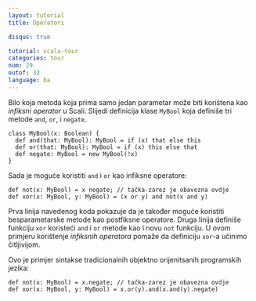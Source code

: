 ```yaml
---
layout: tutorial
title: Operatori

disqus: true

tutorial: scala-tour
categories: tour
num: 29
outof: 33
language: ba
---
```


Bilo koja metoda koja prima samo jedan parametar može biti korištena kao *infiksni operator* u Scali.
Slijedi definicija klase `MyBool` koja definiše tri metode `and`, `or`, i `negate`.

    class MyBool(x: Boolean) {
      def and(that: MyBool): MyBool = if (x) that else this
      def or(that: MyBool): MyBool = if (x) this else that
      def negate: MyBool = new MyBool(!x)
    }

Sada je moguće koristiti `and` i `or` kao infiksne operatore:

    def not(x: MyBool) = x negate; // tačka-zarez je obavezna ovdje
    def xor(x: MyBool, y: MyBool) = (x or y) and not(x and y)

Prva linija navedenog koda pokazuje da je također moguće koristiti besparametarske metode kao postfiksne operatore.
Druga linija definiše funkciju `xor` koristeći `and` i `or` metode kao i novu `not` funkciju.
U ovom primjeru korištenje _infiksnih operatora_ pomaže da definiciju `xor`-a učinimo čitljivijom.

Ovo je primjer sintakse tradicionalnih objektno orijenitsanih programskih jezika:

    def not(x: MyBool) = x.negate; // tačka-zarez je obavezna ovdje
    def xor(x: MyBool, y: MyBool) = x.or(y).and(x.and(y).negate)

